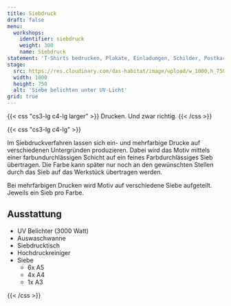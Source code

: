 ```yaml
---
title: Siebdruck
draft: false
menu:
  workshops:
    identifier: siebdruck
    weight: 300
    name: Siebdruck
statement: 'T-Shirts bedrucken, Plakate, Einladungen, Schilder, Postkarten, Visitenkarten, Kunstdrucke'
stage:
  src: https://res.cloudinary.com/das-habitat/image/upload/w_1000,h_750,c_fill,f_auto/website/siebdruck.jpg
  width: 1000
  height: 750
  alt: 'Siebe belichten unter UV-Licht'
grid: true
---
```


{{< css "cs3-lg c4-lg larger" >}}
Drucken. Und zwar richtig.
{{< /css >}}

{{< css "cs3-lg c4-lg" >}}

Im Siebdruckverfahren lassen sich ein- und mehrfarbige Drucke auf verschiedenen Untergründen produzieren. Dabei wird das Motiv mittels einer farbundurchlässigen Schicht auf ein feines Farbdurchlässiges Sieb übertragen. Die Farbe kann später nur noch an den gewünschten Stellen durch das Sieb auf das Werkstück übertragen werden.

Bei mehrfarbigen Drucken wird Motiv auf verschiedene Siebe aufgeteilt. Jeweils ein Sieb pro Farbe.

## Ausstattung

- UV Belichter (3000 Watt)
- Auswaschwanne
- Siebdrucktisch
- Hochdruckreiniger
- Siebe
  - 6x A5
  - 4x A4
  - 1x A3

{{< /css >}}
